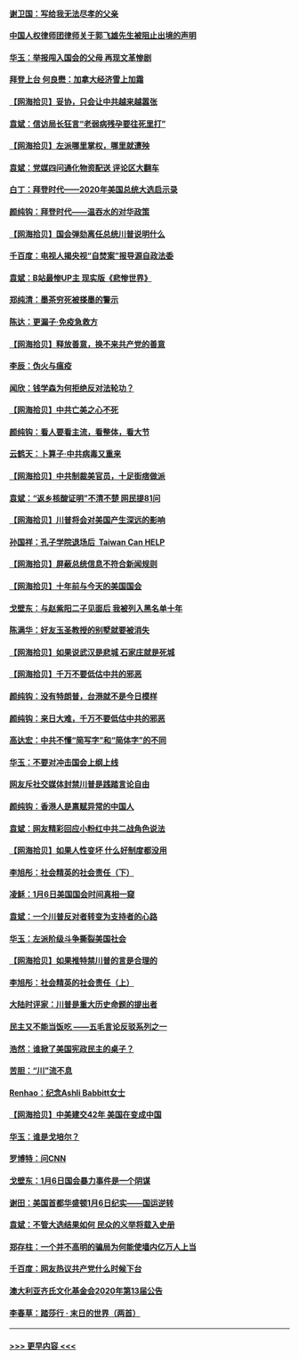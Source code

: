#### [谢卫国：写给我无法尽孝的父亲](../pages/nsc993/n12720325.md?t=01301301) 
#### [中国人权律师团律师关于郭飞雄先生被阻止出境的声明](../pages/nsc993/n12720203.md?t=01301301) 
#### [华玉：举报闯入国会的父母 再现文革惨剧](../pages/nsc993/n12719070.md?t=01301301) 
#### [拜登上台 何良懋：加拿大经济雪上加霜](../pages/nsc993/n12718943.md?t=01301301) 
#### [【网海拾贝】妥协，只会让中共越来越嚣张](../pages/nsc993/n12717392.md?t=01301301) 
#### [袁斌：信访局长狂言“老弱病残孕要往死里打”](../pages/nsc993/n12717343.md?t=01301301) 
#### [【网海拾贝】左派哪里掌权，哪里就遭殃](../pages/nsc993/n12715009.md?t=01301301) 
#### [袁斌：党媒四问通化物资配送 评论区大翻车](../pages/nsc993/n12714950.md?t=01301301) 
#### [白丁：拜登时代——2020年美国总统大选启示录](../pages/nsc993/n12714920.md?t=01301301) 
#### [颜纯钩：拜登时代——温吞水的对华政策](../pages/nsc993/n12713245.md?t=01301301) 
#### [【网海拾贝】国会弹劾离任总统川普说明什么](../pages/nsc993/n12712816.md?t=01301301) 
#### [千百度：电视人揭央视“自焚案”报导源自政法委](../pages/nsc993/n12709760.md?t=01301301) 
#### [袁斌：B站最惨UP主 现实版《悲惨世界》](../pages/nsc993/n12709686.md?t=01301301) 
#### [郑纯清：墨茶穷死被搽墨的警示](../pages/nsc993/n12709262.md?t=01301301) 
#### [陈达：更漏子·免疫急救方](../pages/nsc993/n12709244.md?t=01301301) 
#### [【网海拾贝】释放善意，换不来共产党的善意](../pages/nsc993/n12708361.md?t=01301301) 
#### [李辰：伪火与瘟疫](../pages/nsc993/n12707981.md?t=01301301) 
#### [闻欣：钱学森为何拒绝反对法轮功？](../pages/nsc993/n12707407.md?t=01301301) 
#### [【网海拾贝】中共亡美之心不死](../pages/nsc993/n12707621.md?t=01301301) 
#### [颜纯钩：看人要看主流，看整体，看大节](../pages/nsc993/n12707536.md?t=01301301) 
#### [云鹤天：卜算子‧中共病毒又重来](../pages/nsc993/n12707408.md?t=01301301) 
#### [【网海拾贝】中共制裁美官员，十足街痞做派](../pages/nsc993/n12705115.md?t=01301301) 
#### [袁斌：“返乡核酸证明”不清不楚 网民提81问](../pages/nsc993/n12704982.md?t=01301301) 
#### [【网海拾贝】川普将会对美国产生深远的影响](../pages/nsc993/n12703045.md?t=01301301) 
#### [孙国祥：孔子学院退场后  Taiwan Can HELP](../pages/nsc993/n12702430.md?t=01301301) 
#### [【网海拾贝】屏蔽总统信息不符合新闻规则](../pages/nsc993/n12699998.md?t=01301301) 
#### [【网海拾贝】十年前与今天的美国国会](../pages/nsc993/n12696993.md?t=01301301) 
#### [戈壁东：与赵紫阳二子见面后 我被列入黑名单十年](../pages/nsc993/n12696215.md?t=01301301) 
#### [陈满华：好友玉圣教授的别墅就要被消失](../pages/nsc993/n12695411.md?t=01301301) 
#### [【网海拾贝】如果说武汉是悲城 石家庄就是死城](../pages/nsc993/n12694589.md?t=01301301) 
#### [【网海拾贝】千万不要低估中共的邪恶](../pages/nsc993/n12692771.md?t=01301301) 
#### [颜纯钩：没有特朗普，台港就不是今日模样](../pages/nsc993/n12692678.md?t=01301301) 
#### [颜纯钩：来日大难，千万不要低估中共的邪恶](../pages/nsc993/n12692080.md?t=01301301) 
#### [高达宏：中共不懂“简写字”和“简体字”的不同](../pages/nsc993/n12692068.md?t=01301301) 
#### [华玉：不要对冲击国会上纲上线](../pages/nsc993/n12689948.md?t=01301301) 
#### [网友斥社交媒体封禁川普是践踏言论自由](../pages/nsc993/n12687482.md?t=01301301) 
#### [颜纯钩：香港人是禀赋异常的中国人](../pages/nsc993/n12685142.md?t=01301301) 
#### [袁斌：网友精彩回应小粉红中共二战角色说法](../pages/nsc993/n12684994.md?t=01301301) 
#### [【网海拾贝】如果人性变坏 什么好制度都没用](../pages/nsc993/n12683000.md?t=01301301) 
#### [李旭彤：社会精英的社会责任（下）](../pages/nsc993/n12680604.md?t=01301301) 
#### [凌稣：1月6日美国国会时间真相一窥](../pages/nsc993/n12682780.md?t=01301301) 
#### [袁斌：一个川普反对者转变为支持者的心路](../pages/nsc993/n12682700.md?t=01301301) 
#### [华玉：左派阶级斗争撕裂美国社会](../pages/nsc993/n12681226.md?t=01301301) 
#### [【网海拾贝】如果推特禁川普的言是合理的](../pages/nsc993/n12681232.md?t=01301301) 
#### [李旭彤：社会精英的社会责任（上）](../pages/nsc993/n12680501.md?t=01301301) 
#### [大陆时评家：川普是重大历史命题的提出者](../pages/nsc993/n12679904.md?t=01301301) 
#### [民主又不能当饭吃 ——五毛言论反驳系列之一](../pages/nsc993/n12679877.md?t=01301301) 
#### [浩然：谁掀了美国宪政民主的桌子？](../pages/nsc993/n12679850.md?t=01301301) 
#### [苦胆：“川”流不息](../pages/nsc993/n12678388.md?t=01301301) 
#### [Renhao：纪念Ashli Babbitt女士](../pages/nsc993/n12678359.md?t=01301301) 
#### [【网海拾贝】中美建交42年 美国在变成中国](../pages/nsc993/n12678324.md?t=01301301) 
#### [华玉：谁是戈培尔？](../pages/nsc993/n12677515.md?t=01301301) 
#### [罗博特：问CNN](../pages/nsc993/n12677172.md?t=01301301) 
#### [戈壁东：1月6日国会暴力事件是一个阴谋](../pages/nsc993/n12674639.md?t=01301301) 
#### [谢田：美国首都华盛顿1月6日纪实——国运逆转](../pages/nsc993/n12673190.md?t=01301301) 
#### [袁斌：不管大选结果如何 民众的义举将载入史册](../pages/nsc993/n12672787.md?t=01301301) 
#### [郑存柱：一个并不高明的骗局为何能使墙内亿万人上当](../pages/nsc993/n12671449.md?t=01301301) 
#### [千百度：网友热议共产党什么时候下台](../pages/nsc993/n12670442.md?t=01301301) 
#### [澳大利亚齐氏文化基金会2020年第13届公告](../pages/nsc993/n12670273.md?t=01301301) 
#### [李春草：踏莎行 · 末日的世界（两首）](../pages/nsc993/n12670253.md?t=01301301) 

----
#### [ >>> 更早内容 <<< ](../indexes/nsc993-earlier.md)
